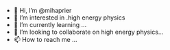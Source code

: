 - 👋 Hi, I’m @mihaprier
- 👀 I’m interested in .high energy physics
- 🌱 I’m currently learning ...
- 💞️ I’m looking to collaborate on high energy physics...
- 📫 How to reach me ...

<!---
mihaprier/mihaprier is a ✨ special ✨ repository because its `README.md` (this file) appears on your GitHub profile.
You can click the Preview link to take a look at your changes.
--->

